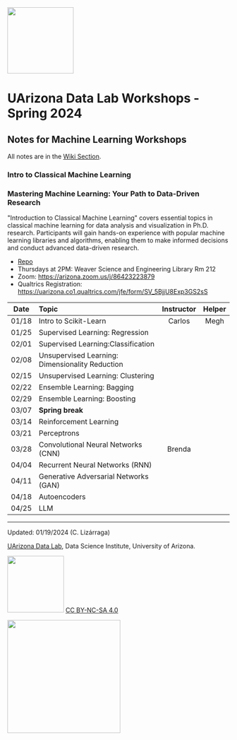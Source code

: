<img src="https://github.com/clizarraga-UAD7/DataScienceLab/raw/main/images/UADLSquareLogo.png?raw=true" width=150>

# UArizona Data Lab Workshops - Spring 2024

## Notes for Machine Learning Workshops

All notes are in the [Wiki Section](https://github.com/clizarraga-UAD7/MLWorkshops/wiki).

### Intro to Classical Machine Learning


### Mastering Machine Learning: Your Path to Data-Driven Research
"Introduction to Classical Machine Learning" covers essential topics in classical machine learning for data analysis and visualization in Ph.D. research. Participants will gain hands-on experience with popular machine learning libraries and algorithms, enabling them to make informed decisions and conduct advanced data-driven research.

* [Repo](https://github.com/ua-datalab/MLWorkshops)
* Thursdays at 2PM: Weaver Science and Engineering Library Rm 212
* Zoom: https://arizona.zoom.us/j/86423223879
* Qualtrics Registration: https://uarizona.co1.qualtrics.com/jfe/form/SV_5BjjU8Exp3GS2sS
 
| Date |  Topic | Instructor | Helper
| :--: | :-- | :--: | :--: |
|   01/18  |  Intro to Scikit-Learn  | Carlos | Megh
| 01/25 |  Supervised Learning: Regression | 
|  02/01   |  Supervised Learning:Classification |
|    02/08 |  Unsupervised Learning: Dimensionality Reduction | 
|   02/15  |  Unsupervised Learning: Clustering  |
|    02/22 |  Ensemble Learning: Bagging  | 
|   02/29  |   Ensemble Learning: Boosting  | 
|   03/07 |   **Spring break** | 
|    03/14 |  Reinforcement Learning  | 
|    03/21 | Perceptrons   | 
|    03/28 |  Convolutional Neural Networks (CNN)  | Brenda
|   04/04  |  Recurrent Neural Networks (RNN)  | 
|    04/11 | Generative Adversarial Networks (GAN)   | 
|   04/18  |  Autoencoders   | 
|    04/25 |   LLM | 

***

Updated: 01/19/2024 (C. Lizárraga)

[UArizona Data Lab](https://www.datascience.arizona.edu/education/uarizona-data-lab), Data Science Institute, University of Arizona.

<img src="https://mirrors.creativecommons.org/presskit/buttons/88x31/png/by-nc-sa.png" width="128">  [CC BY-NC-SA 4.0](https://creativecommons.org/licenses/by-nc-sa/4.0/)

[<img src="https://datascience.arizona.edu/sites/default/files/Data%20Science%20Institute_Webheader%20%281%29.svg" width="256">](https://datascience.arizona.edu)
